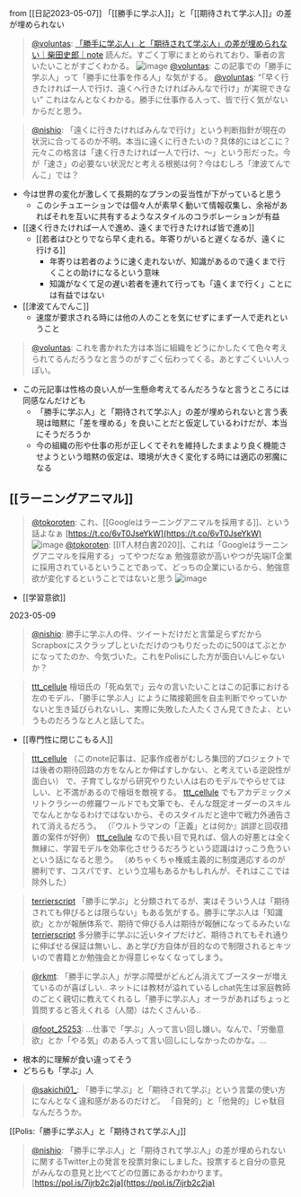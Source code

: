 
from [[日記2023-05-07]]
「[[勝手に学ぶ人]]」と「[[期待されて学ぶ人]]」の差が埋められない
> [@voluntas](https://twitter.com/voluntas/status/1655038439585361920?s=20): [「勝手に学ぶ人」と「期待されて学ぶ人」の差が埋められない｜柴田史郎｜note](https://note.com/4bata/n/nf8fbcb832e91) 読んだ。すごく丁寧にまとめられており、筆者の言いたいことがすごくわかる。
>  ![image](https://gyazo.com/e0322020ff7f352e114ac7f0ca790f32/thumb/1000)
> [@voluntas](https://twitter.com/voluntas/status/1655038866062192641?s=20): この記事での「勝手に学ぶ人」って「勝手に仕事を作る人」な気がする。
> [@voluntas](https://twitter.com/voluntas/status/1655040180301230086?s=20): “「早く行きたければ一人で行け、遠くへ行きたければみんなで行け」が実現できない” これはなんとなくわかる。勝手に仕事作る人って、皆で行く気がないからだと思う。

> [@nishio](https://twitter.com/nishio/status/1655056035466596352): 「遠くに行きたければみんなで行け」という判断指針が現在の状況に合ってるのか不明。本当に遠くに行きたいの？具体的にはどこに？元々この格言は「速く行きたければ一人で行け、〜」という形だった。今が「速さ」の必要ない状況だと考える根拠は何？今はむしろ「津波てんでんこ」では？
- 今は世界の変化が激しくて長期的なプランの妥当性が下がっていると思う
    - このシチュエーションでは個々人が素早く動いて情報収集し、余裕があればそれを互いに共有するようなスタイルのコラボレーションが有益
- [[速く行きたければ一人で進め、遠くまで行きたければ皆で進め]]
    - [[若者はひとりでなら早く走れる。年寄りがいると遅くなるが、遠くに行ける]]
        - 年寄りは若者のように速く走れないが、知識があるので遠くまで行くことの助けになるという意味
        - 知識がなくて足の遅い若者を連れて行っても「遠くまで行く」ことには有益ではない
- [[津波てんでんこ]]
    - 速度が要求される時には他の人のことを気にせずにまず一人で走れということ

> [@voluntas](https://twitter.com/voluntas/status/1655057978079465473?s=20): これを書かれた方は本当に組織をどうにかしたくて色々考えられてるんだろうなと言うのがすごく伝わってくる。あとすごくいい人っぽい。
- この元記事は性格の良い人が一生懸命考えてるんだろうなと言うところには同感なんだけども
    - 「勝手に学ぶ人」と「期待されて学ぶ人」の差が埋められないと言う表現は暗黙に「差を埋める」を良いことだと仮定しているわけだが、本当にそうだろうか
    - 今の組織の形や仕事の形が正しくてそれを維持したままより良く機能させようという暗黙の仮定は、環境が大きく変化する時には適応の邪魔になる

## [[ラーニングアニマル]]
> [@tokoroten](https://twitter.com/tokoroten/status/1487379672824684548?s=20): これ、[[Googleはラーニングアニマルを採用する]]、という話よなぁ
> [https://t.co/6vT0JseYkW](https://t.co/6vT0JseYkW)
>  ![image](https://gyazo.com/e65d0db8ea062cd7611fad88af7fd717/thumb/1000)
> [@tokoroten](https://twitter.com/tokoroten/status/1396700629238571010): [[IT人材白書2020]]、これは「Googleはラーニングアニマルを採用する」ってやつだなぁ
> 勉強意欲が高いやつが先端IT企業に採用されているということであって、どっちの企業にいるから、勉強意欲が変化するということではないと思う
> ![image](https://pbs.twimg.com/media/E2ITjBXVoAErsJV.jpg)
- [[学習意欲]]

2023-05-09
> [@nishio](https://twitter.com/nishio/status/1655733473418817536?s=20): 勝手に学ぶ人の件、ツイートだけだと言葉足らずだからScrapboxにスクラップしといただけのつもりだったのに500はてぶとかになってたのか、今気づいた。これをPolisにした方が面白いんじゃないか？

> [ttt_cellule](https://twitter.com/ttt_cellule/status/1655057688924151815) 檜垣氏の「死ぬ気で」云々の言いたいことはこの記事における左のモデル、「勝手に学ぶ人」にように隣接範囲を自主判断でやっていかないと生き延びられないし、実際に失敗した人たくさん見てきたよ、というものだろうなと人と話してた。
- [[専門性に閉じこもる人]]
> [ttt_cellule](https://twitter.com/ttt_cellule/status/1655057825411002368) （このnote記事は、記事作成者がむしろ集団的プロジェクトでは後者の期待回路の方をなんとか伸ばすしかない、と考えている逆説性が面白い）
>  で、子育てしながら研究やりたい人は右のモデルでやらせてほしい、と不満があるので檜垣を敵視する。
> [ttt_cellule](https://twitter.com/ttt_cellule/status/1655058268581167104) でもアカデミックメリトクラシーの修羅ワールドでも文筆でも、そんな既定オーダーのスキルでなんとかなるわけではないから、そのスタイルだと途中で戦力外通告されて消えるだろう。
>  （『ウルトラマンの「正義」とは何か』誤謬と回収措置の案件が好例）
> [ttt_cellule](https://twitter.com/ttt_cellule/status/1655058648828358657) なので長い目で見れば、個人の好悪とは全く無縁に、学習モデルを効率化させうるだろうという認識はけっこう危ういという話になると思う。
>  （めちゃくちゃ権威主義的に制度適応するのが勝利です、コスパです、という立場もあるかもしれんが、それはここでは除外した）

> [terrierscript](https://twitter.com/terrierscript/status/1655067276801101825) 「勝手に学ぶ」と分類されてるが、実はそういう人は「期待されても伸びるとは限らない」もある気がする。勝手に学ぶ人は「知識欲」とかが報酬体系で、期待で伸びる人は期待が報酬になってるみたいな
> [terrierscript](https://twitter.com/terrierscript/status/1655068335799939073) 多分勝手に学ぶに近いタイプだけど、期待されてもそれ通りに伸ばせる保証は無いし、あと学び方自体が目的なので制限されるとキツいので書籍とか勉強会とか得意じゃなくなってしまう。

> [@rkmt](https://twitter.com/rkmt/status/1655536241465757696): 「勝手に学ぶ人」が学ぶ障壁がどんどん消えてブースターが増えているのが喜ばしい.. ネットには教材が溢れているしchat先生は家庭教師のごとく親切に教えてくれるし「勝手に学ぶ人」オーラがあればちょっと質問すると答えくれる（人間）はたくさんいる..

> [@foot_25253](https://twitter.com/foot_25253/status/1487331267062689793?s=20): ...仕事で「学ぶ」人って言い回し嫌い。なんで、「労働意欲」とか「やる気」のある人って言い回しにしなかったのかな。...
- 根本的に理解が食い違ってそう
- どちらも「学ぶ」人

> [@sakichi01_](https://twitter.com/sakichi01_/status/1487328657010212864?ref_src=twsrc^tfw|twcamp^tweetembed|twterm^1487328657010212864|twgr^3418ec524c73f8a8c53e3d2156bea45bfda31360|twcon^s1_&ref_url=https%3A%2F%2Fnote.com%2F4bata%2Fn%2Fnf8fbcb832e91): 「勝手に学ぶ」と「期待されて学ぶ」という言葉の使い方になんとなく違和感があるのだけど。
> 「自発的」と「他発的」じゃ駄目なんだろうか。

[[Polis:「勝手に学ぶ人」と「期待されて学ぶ人」]]

> [@nishio](https://twitter.com/nishio/status/1655784213860474880?s=20): 「勝手に学ぶ人」と「期待されて学ぶ人」の差が埋められないに関するTwitter上の発言を投票対象にしました。投票すると自分の意見がみんなの意見と比べてどの位置にあるかわかります。
> [https://pol.is/7ijrb2c2ja](https://pol.is/7ijrb2c2ja)
